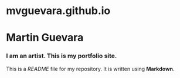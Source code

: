 # mvguevara.github.io

# Martin Guevara

### I am an artist. This is my portfolio site.

This is a *README* file for my repository. It is written using **Markdown**.
